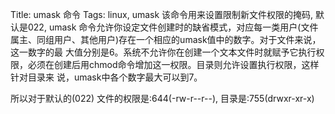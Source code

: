 Title: umask 命令
Tags: linux, umask
该命令用来设置限制新文件权限的掩码, 默认是022, umask 命令允许你设定文件创建时的缺省模式，对应每一类用户(文件属主、同组用户、其他用户)存在一个相应的umask值中的数字。对于文件来说，这一数字的最 大值分别是6。系统不允许你在创建一个文本文件时就赋予它执行权限，必须在创建后用chmod命令增加这一权限。目录则允许设置执行权限，这样针对目录来 说，umask中各个数字最大可以到7。

所以对于默认的(022) 文件的权限是:644(-rw-r--r--),  目录是:755(drwxr-xr-x)
